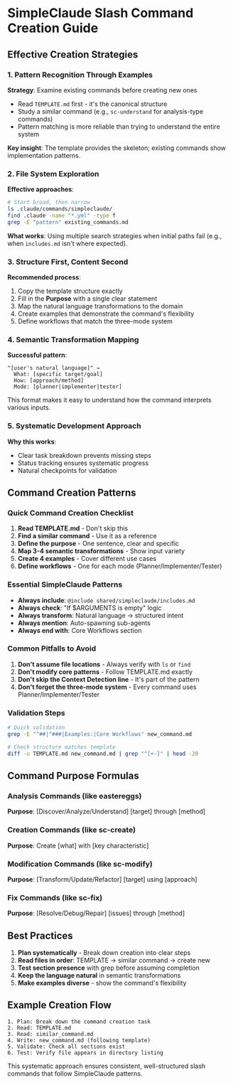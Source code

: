 # SimpleClaude Slash Command Creation Guide

## Effective Creation Strategies

### 1. Pattern Recognition Through Examples

**Strategy**: Examine existing commands before creating new ones

- Read `TEMPLATE.md` first - it's the canonical structure
- Study a similar command (e.g., `sc-understand` for analysis-type commands)
- Pattern matching is more reliable than trying to understand the entire system

**Key insight**: The template provides the skeleton; existing commands show implementation patterns.

### 2. File System Exploration

**Effective approaches**:

```bash
# Start broad, then narrow
ls .claude/commands/simpleclaude/
find .claude -name "*.yml" -type f
grep -E "pattern" existing_commands.md
```

**What works**: Using multiple search strategies when initial paths fail (e.g., when `includes.md` isn't where expected).

### 3. Structure First, Content Second

**Recommended process**:

1. Copy the template structure exactly
2. Fill in the **Purpose** with a single clear statement
3. Map the natural language transformations to the domain
4. Create examples that demonstrate the command's flexibility
5. Define workflows that match the three-mode system

### 4. Semantic Transformation Mapping

**Successful pattern**:

```
"[user's natural language]" →
  What: [specific target/goal]
  How: [approach/method]
  Mode: [planner|implementer|tester]
```

This format makes it easy to understand how the command interprets various inputs.

### 5. Systematic Development Approach

**Why this works**:

- Clear task breakdown prevents missing steps
- Status tracking ensures systematic progress
- Natural checkpoints for validation

## Command Creation Patterns

### Quick Command Creation Checklist

1. **Read TEMPLATE.md** - Don't skip this
2. **Find a similar command** - Use it as a reference
3. **Define the purpose** - One sentence, clear and specific
4. **Map 3-4 semantic transformations** - Show input variety
5. **Create 4 examples** - Cover different use cases
6. **Define workflows** - One for each mode (Planner/Implementer/Tester)

### Essential SimpleClaude Patterns

- **Always include**: `@include shared/simpleclaude/includes.md`
- **Always check**: "If $ARGUMENTS is empty" logic
- **Always transform**: Natural language → structured intent
- **Always mention**: Auto-spawning sub-agents
- **Always end with**: Core Workflows section

### Common Pitfalls to Avoid

1. **Don't assume file locations** - Always verify with `ls` or `find`
2. **Don't modify core patterns** - Follow TEMPLATE.md exactly
3. **Don't skip the Context Detection line** - It's part of the pattern
4. **Don't forget the three-mode system** - Every command uses Planner/Implementer/Tester

### Validation Steps

```bash
# Quick validation
grep -E "^##|^###|Examples:|Core Workflows" new_command.md

# Check structure matches template
diff -u TEMPLATE.md new_command.md | grep "^[+-]" | head -20
```

## Command Purpose Formulas

### Analysis Commands (like eastereggs)

**Purpose**: [Discover/Analyze/Understand] [target] through [method]

### Creation Commands (like sc-create)

**Purpose**: Create [what] with [key characteristic]

### Modification Commands (like sc-modify)

**Purpose**: [Transform/Update/Refactor] [target] using [approach]

### Fix Commands (like sc-fix)

**Purpose**: [Resolve/Debug/Repair] [issues] through [method]

## Best Practices

1. **Plan systematically** - Break down creation into clear steps
2. **Read files in order**: TEMPLATE → similar command → create new
3. **Test section presence** with grep before assuming completion
4. **Keep the language natural** in semantic transformations
5. **Make examples diverse** - show the command's flexibility

## Example Creation Flow

```
1. Plan: Break down the command creation task
2. Read: TEMPLATE.md
3. Read: similar_command.md
4. Write: new_command.md (following template)
5. Validate: Check all sections exist
6. Test: Verify file appears in directory listing
```

This systematic approach ensures consistent, well-structured slash commands that follow SimpleClaude patterns.
